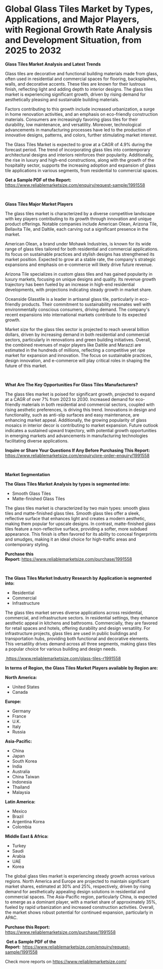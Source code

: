 <p><h1>Global Glass Tiles Market by Types, Applications, and Major Players, with Regional Growth Rate Analysis and Development Situation, from 2025 to 2032</h1></p><p><strong>Glass Tiles Market Analysis and Latest Trends</strong></p>
<p><p>Glass tiles are decorative and functional building materials made from glass, often used in residential and commercial spaces for flooring, backsplashes, walls, and decorative accents. These tiles are known for their lustrous finish, reflecting light and adding depth to interior designs. The glass tiles market is experiencing significant growth, driven by rising demand for aesthetically pleasing and sustainable building materials. </p><p>Factors contributing to this growth include increased urbanization, a surge in home renovation activities, and an emphasis on eco-friendly construction materials. Consumers are increasingly favoring glass tiles for their durability, low maintenance, and versatility. Moreover, technological advancements in manufacturing processes have led to the production of innovative designs, patterns, and colors, further stimulating market interest.</p><p>The Glass Tiles Market is expected to grow at a CAGR of 4.9% during the forecast period. The trend of incorporating glass tiles into contemporary architectural designs and interiors reinforces their popularity. Additionally, the rise in luxury and high-end constructions, along with the growth of the hospitality sector, supports the increasing adoption and expansion of glass tile applications in various segments, from residential to commercial spaces.</p></p>
<p><strong>Get a Sample PDF of the Report:&nbsp;</strong> <a href="https://www.reliablemarketsize.com/enquiry/request-sample/1991558?utm_campaign=2936&utm_medium=2&utm_source=Github&utm_content=ia&utm_term=31032025&utm_id=glass-tiles">https://www.reliablemarketsize.com/enquiry/request-sample/1991558</a></p>
<p>&nbsp;</p>
<p><strong>Glass Tiles Major Market Players</strong></p>
<p><p>The glass tiles market is characterized by a diverse competitive landscape with key players contributing to its growth through innovation and unique product offerings. Notable companies include American Olean, Arizona Tile, Bellavita Tile, and Daltile, each carving out a significant presence in the market.</p><p>American Olean, a brand under Mohawk Industries, is known for its wide range of glass tiles tailored for both residential and commercial applications. Its focus on sustainable practices and stylish designs has strengthened its market position. Expected to grow at a stable rate, the company's strategic expansions and emphasis on e-commerce will likely drive future revenue.</p><p>Arizona Tile specializes in custom glass tiles and has gained popularity in luxury markets, focusing on unique designs and quality. Its revenue growth trajectory has been fueled by an increase in high-end residential developments, with projections indicating steady growth in market share.</p><p>Oceanside Glasstile is a leader in artisanal glass tile, particularly in eco-friendly products. Their commitment to sustainability resonates well with environmentally conscious consumers, driving demand. The company's recent expansions into international markets contribute to its expected growth.</p><p>Market size for the glass tiles sector is projected to reach several billion dollars, driven by increasing demand in both residential and commercial sectors, particularly in renovations and green building initiatives. Overall, the combined revenues of major players like Daltile and Marazzi are estimated in the hundreds of millions, reflecting a competitive yet ripe market for expansion and innovation. The focus on sustainable practices, design innovation, and e-commerce will play critical roles in shaping the future of this market.</p></p>
<p>&nbsp;</p>
<p><strong>What Are The Key Opportunities For Glass Tiles Manufacturers?</strong></p>
<p><p>The glass tiles market is poised for significant growth, projected to expand at a CAGR of over 7% from 2023 to 2030. Increased demand for eco-friendly materials in both residential and commercial sectors, coupled with rising aesthetic preferences, is driving this trend. Innovations in design and functionality, such as anti-slip surfaces and easy maintenance, are enhancing market appeal. Additionally, the growing popularity of glass mosaics in interior decor is contributing to market expansion. Future outlook indicates a sustained upward trajectory, with potential growth opportunities in emerging markets and advancements in manufacturing technologies facilitating diverse applications.</p></p>
<p><strong>Inquire or Share Your Questions If Any Before Purchasing This Report:</strong> <a href="https://www.reliablemarketsize.com/enquiry/pre-order-enquiry/1991558?utm_campaign=2936&utm_medium=2&utm_source=Github&utm_content=ia&utm_term=31032025&utm_id=glass-tiles">https://www.reliablemarketsize.com/enquiry/pre-order-enquiry/1991558</a></p>
<p>&nbsp;</p>
<p><strong>Market Segmentation</strong></p>
<p><strong>The Glass Tiles Market Analysis by types is segmented into:</strong></p>
<p><ul><li>Smooth Glass Tiles</li><li>Matte-finished Glass Tiles</li></ul></p>
<p><p>The glass tiles market is characterized by two main types: smooth glass tiles and matte-finished glass tiles. Smooth glass tiles offer a sleek, reflective surface that enhances light and creates a modern aesthetic, making them popular for upscale designs. In contrast, matte-finished glass tiles feature a non-reflective surface, providing a softer, more subdued appearance. This finish is often favored for its ability to conceal fingerprints and smudges, making it an ideal choice for high-traffic areas and contemporary styling.</p></p>
<p><strong>Purchase this Report:&nbsp;</strong><a href="https://www.reliablemarketsize.com/purchase/1991558?utm_campaign=2936&utm_medium=2&utm_source=Github&utm_content=ia&utm_term=31032025&utm_id=glass-tiles">https://www.reliablemarketsize.com/purchase/1991558</a></p>
<p>&nbsp;</p>
<p><strong>The Glass Tiles Market Industry Research by Application is segmented into:</strong></p>
<p><ul><li>Residential</li><li>Commercial</li><li>Infrastructure</li></ul></p>
<p><p>The glass tiles market serves diverse applications across residential, commercial, and infrastructure sectors. In residential settings, they enhance aesthetic appeal in kitchens and bathrooms. Commercially, they are favored for retail spaces and hotels, offering durability and design versatility. For infrastructure projects, glass tiles are used in public buildings and transportation hubs, providing both functional and decorative elements. This versatility drives demand across all three segments, making glass tiles a popular choice for various building and design needs.</p></p>
<p><a href="https://www.reliablemarketsize.com/glass-tiles-r1991558?utm_campaign=2936&utm_medium=2&utm_source=Github&utm_content=ia&utm_term=31032025&utm_id=glass-tiles">&nbsp;https://www.reliablemarketsize.com/glass-tiles-r1991558</a></p>
<p><strong>In terms of Region, the Glass Tiles Market Players available by Region are:</strong></p>
<p>
    <p> <strong> North America: </strong>
        <ul>
            <li>United States</li>
            <li>Canada</li>
        </ul>
        </p> 
    <p> <strong> Europe: </strong>
        <ul>
            <li>Germany</li>
            <li>France</li>
            <li>U.K.</li>
            <li>Italy</li>
            <li>Russia</li>
        </ul>
        </p> 
    <p> <strong> Asia-Pacific: </strong>
        <ul>
            <li>China</li>
            <li>Japan</li>
            <li>South Korea</li>
            <li>India</li>
            <li>Australia</li>
            <li>China Taiwan</li>
            <li>Indonesia</li>
            <li>Thailand</li>
            <li>Malaysia</li>
        </ul>
        </p> 
    <p> <strong> Latin America: </strong>
        <ul>
            <li>Mexico</li>
            <li>Brazil</li>
            <li>Argentina Korea</li>
            <li>Colombia</li>
        </ul>
        </p> 
    <p> <strong> Middle East & Africa: </strong>
        <ul>
            <li>Turkey</li>
            <li>Saudi</li>
            <li>Arabia</li>
            <li>UAE</li>
            <li>Korea</li>
        </ul>
    </p>
    </p>
<p><p>The global glass tiles market is experiencing steady growth across various regions. North America and Europe are projected to maintain significant market shares, estimated at 30% and 25%, respectively, driven by rising demand for aesthetically appealing design solutions in residential and commercial spaces. The Asia-Pacific region, particularly China, is expected to emerge as a dominant player, with a market share of approximately 35%, fueled by rapid urbanization and increased construction activities. Overall, the market shows robust potential for continued expansion, particularly in APAC.</p></p>
<p><strong>Purchase this Report: </strong><a href="https://www.reliablemarketsize.com/purchase/1991558?utm_campaign=2936&utm_medium=2&utm_source=Github&utm_content=ia&utm_term=31032025&utm_id=glass-tiles">https://www.reliablemarketsize.com/purchase/1991558</a></p>
<p>&nbsp;<strong>Get a Sample PDF of the Report:&nbsp;&nbsp;</strong><a href="https://www.reliablemarketsize.com/enquiry/request-sample/1991558?utm_campaign=2936&utm_medium=2&utm_source=Github&utm_content=ia&utm_term=31032025&utm_id=glass-tiles">https://www.reliablemarketsize.com/enquiry/request-sample/1991558</a></p>
<p><strong></strong></p>
<p>Check more reports on <a href="https://www.reliablemarketsize.com/?utm_campaign=2936&utm_medium=2&utm_source=Github&utm_content=ia&utm_term=31032025&utm_id=glass-tiles">https://www.reliablemarketsize.com/</a></p>